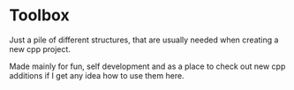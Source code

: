 # Toolbox

Just a pile of different structures, that are usually needed when creating a new cpp project.

Made mainly for fun, self development and as a place to check out new cpp additions if I get any idea how to use them here.